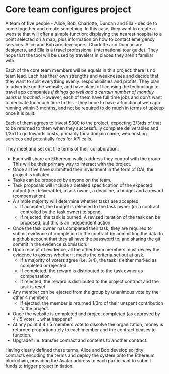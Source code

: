 # Core team configures project

A team of five people - Alice, Bob, Charlotte, Duncan and Ella - decide to come together and create something. In this case, they want to create a website that will offer a simple function: displaying the nearest hospital to a point selected on a map, plus information on how to contact emergency services. Alice and Bob are developers, Charlotte and Duncan are designers, and Ella is a travel professional (international tour guide). They hope that the tool will be used by travelers in places they aren't familiar with.

Each of the core team members will be equals in this project: there is no team lead. Each has their own strengths and weaknesses and decide that they want to split everything evenly: responsibilities and profits. They plan to advertise on the website, and have plans of licensing the technology to travel app companies *if things go well and a certain number of monthly users is reached*. However, each of them have full time jobs and don't want to dedicate too much time to this - they hope to have a functional web app running within 3 months, and not be required to do much in terms of upkeep once it is built.

Each of them agrees to invest $300 to the project, expecting 2/3rds of that to be returned to them when they successfully complete deliverables and 1/3rd to go towards costs, primarily for a domain name, web hosting services and potentially fees for API calls.  

They meet and set out the terms of their collaboration:
- Each will share an Ethereum wallet address they control with the group. This will be their primary way to interact with the project.
- Once all five have submitted their investment in the form of DAI, the project is initiated.
- Tasks can be proposed by anyone on the team.
- Task proposals will include a detailed specification of the expected output (i.e. deliverable), a task owner, a deadline, a budget and a reward (compensation).
- A simple majority will determine whether tasks are accepted.
  - If accepted, the budget is released to the task owner (or a contract controlled by the task owner) to spend.
  - If rejected, the task is burned. A revised iteration of the task can be proposed, but this is an independent action.
- Once the task owner has completed their task, they are required to submit evidence of completion to the contract by committing the data to a github account that they all have the password to, and sharing the git commit in the evidence submission.
- Upon receipt of evidence, all the other team members must review the evidence to assess whether it meets the criteria set out at task.
  - If a majority of voters agree (i.e. 3/4), the task is either marked as completed or rejected.
  - If completed, the reward is distributed to the task owner as compensation.
  - If rejected, the reward is distributed to the project contract and the task is reset
- Any member can be ejected from the group by unanimous vote by the other 4 members
  - If ejected, the member is returned 1/3rd of their unspent contribution to the project.
- Once the website is completed and project completed (as approved by 4 / 5 vote) ... what happens?
- At any point if 4 / 5 members vote to dissolve the organization, money is returned proportionately to each member and the contract ceases to function.
- Upgrade? i.e. transfer contract and contents to another contract.

Having clearly defined these terms, Alice and Bob develop solidity contracts encoding the terms and deploy the system onto the Ethereum blockchain, providing the Avatar address to each participant to submit funds to trigger project initiation.
